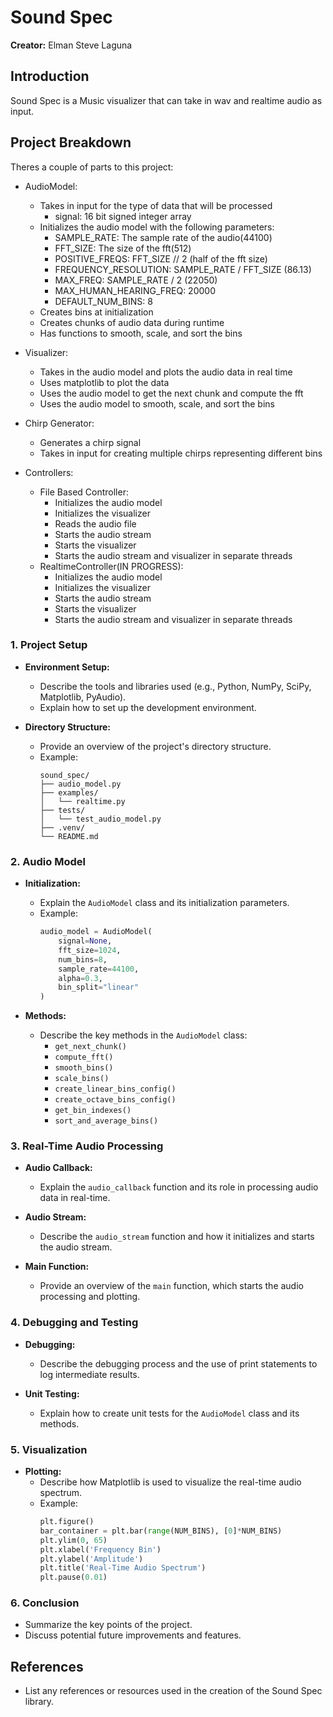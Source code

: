 # Sound Spec

**Creator:** Elman Steve Laguna

## Introduction

Sound Spec is a Music visualizer that can take in wav and realtime audio as input.

## Project Breakdown

Theres a couple of parts to this project:
- AudioModel: 
    - Takes in input for the type of data that will be processed
        - signal: 16 bit signed integer array
    - Initializes the audio model with the following parameters:
        - SAMPLE_RATE: The sample rate of the audio(44100)
        - FFT_SIZE: The size of the fft(512)
        - POSITIVE_FREQS: FFT_SIZE // 2 (half of the fft size)
        - FREQUENCY_RESOLUTION: SAMPLE_RATE / FFT_SIZE (86.13)
        - MAX_FREQ: SAMPLE_RATE / 2 (22050)
        - MAX_HUMAN_HEARING_FREQ: 20000
        - DEFAULT_NUM_BINS: 8
    - Creates bins at initialization
    - Creates chunks of audio data during runtime
    - Has functions to smooth, scale, and sort the bins
- Visualizer:
    - Takes in the audio model and plots the audio data in real time
    - Uses matplotlib to plot the data
    - Uses the audio model to get the next chunk and compute the fft
    - Uses the audio model to smooth, scale, and sort the bins

- Chirp Generator:
    - Generates a chirp signal
    - Takes in input for creating multiple chirps representing different bins
    

- Controllers:
    - File Based Controller:
        - Initializes the audio model
        - Initializes the visualizer
        - Reads the audio file
        - Starts the audio stream
        - Starts the visualizer
        - Starts the audio stream and visualizer in separate threads
    - RealtimeController(IN PROGRESS):
        - Initializes the audio model
        - Initializes the visualizer
        - Starts the audio stream
        - Starts the visualizer
        - Starts the audio stream and visualizer in separate threads


### 1. Project Setup

- **Environment Setup:**
  - Describe the tools and libraries used (e.g., Python, NumPy, SciPy, Matplotlib, PyAudio).
  - Explain how to set up the development environment.

- **Directory Structure:**
  - Provide an overview of the project's directory structure.
  - Example:
    ```
    sound_spec/
    ├── audio_model.py
    ├── examples/
    │   └── realtime.py
    ├── tests/
    │   └── test_audio_model.py
    ├── .venv/
    └── README.md
    ```

### 2. Audio Model

- **Initialization:**
  - Explain the `AudioModel` class and its initialization parameters.
  - Example:
    ```python
    audio_model = AudioModel(
        signal=None,
        fft_size=1024,
        num_bins=8,
        sample_rate=44100,
        alpha=0.3,
        bin_split="linear"
    )
    ```

- **Methods:**
  - Describe the key methods in the `AudioModel` class:
    - `get_next_chunk()`
    - `compute_fft()`
    - `smooth_bins()`
    - `scale_bins()`
    - `create_linear_bins_config()`
    - `create_octave_bins_config()`
    - `get_bin_indexes()`
    - `sort_and_average_bins()`

### 3. Real-Time Audio Processing

- **Audio Callback:**
  - Explain the `audio_callback` function and its role in processing audio data in real-time.

- **Audio Stream:**
  - Describe the `audio_stream` function and how it initializes and starts the audio stream.

- **Main Function:**
  - Provide an overview of the `main` function, which starts the audio processing and plotting.

### 4. Debugging and Testing

- **Debugging:**
  - Describe the debugging process and the use of print statements to log intermediate results.

- **Unit Testing:**
  - Explain how to create unit tests for the `AudioModel` class and its methods.

### 5. Visualization

- **Plotting:**
  - Describe how Matplotlib is used to visualize the real-time audio spectrum.
  - Example:
    ```python
    plt.figure()
    bar_container = plt.bar(range(NUM_BINS), [0]*NUM_BINS)
    plt.ylim(0, 65)
    plt.xlabel('Frequency Bin')
    plt.ylabel('Amplitude')
    plt.title('Real-Time Audio Spectrum')
    plt.pause(0.01)
    ```

### 6. Conclusion

- Summarize the key points of the project.
- Discuss potential future improvements and features.

## References

- List any references or resources used in the creation of the Sound Spec library.